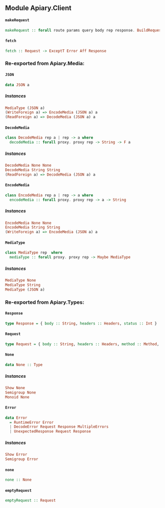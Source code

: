## Module Apiary.Client

#### `makeRequest`

``` purescript
makeRequest :: forall route params query body rep response. BuildRequest route params query body rep => DecodeResponse rep response => route -> (Request -> Request) -> params -> query -> body -> Aff (Either Error response)
```

#### `fetch`

``` purescript
fetch :: Request -> ExceptT Error Aff Response
```


### Re-exported from Apiary.Media:

#### `JSON`

``` purescript
data JSON a
```

##### Instances
``` purescript
MediaType (JSON a)
(WriteForeign a) => EncodeMedia (JSON a) a
(ReadForeign a) => DecodeMedia (JSON a) a
```

#### `DecodeMedia`

``` purescript
class DecodeMedia rep a | rep -> a where
  decodeMedia :: forall proxy. proxy rep -> String -> F a
```

##### Instances
``` purescript
DecodeMedia None None
DecodeMedia String String
(ReadForeign a) => DecodeMedia (JSON a) a
```

#### `EncodeMedia`

``` purescript
class EncodeMedia rep a | rep -> a where
  encodeMedia :: forall proxy. proxy rep -> a -> String
```

##### Instances
``` purescript
EncodeMedia None None
EncodeMedia String String
(WriteForeign a) => EncodeMedia (JSON a) a
```

#### `MediaType`

``` purescript
class MediaType rep  where
  mediaType :: forall proxy. proxy rep -> Maybe MediaType
```

##### Instances
``` purescript
MediaType None
MediaType String
MediaType (JSON a)
```

### Re-exported from Apiary.Types:

#### `Response`

``` purescript
type Response = { body :: String, headers :: Headers, status :: Int }
```

#### `Request`

``` purescript
type Request = { body :: String, headers :: Headers, method :: Method, url :: URL }
```

#### `None`

``` purescript
data None :: Type
```

##### Instances
``` purescript
Show None
Semigroup None
Monoid None
```

#### `Error`

``` purescript
data Error
  = RuntimeError Error
  | DecodeError Request Response MultipleErrors
  | UnexpectedResponse Request Response
```

##### Instances
``` purescript
Show Error
Semigroup Error
```

#### `none`

``` purescript
none :: None
```

#### `emptyRequest`

``` purescript
emptyRequest :: Request
```

